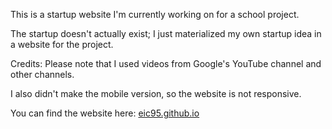 This is a startup website I'm currently working on for a school project.  
  
The startup doesn't actually exist; I just materialized my own startup idea in a website for the project.  

Credits: Please note that I used videos from Google's YouTube channel and other channels.
  
I also didn't make the mobile version, so the website is not responsive.  
  
You can find the website here: [eic95.github.io](https://eic95.github.io/)